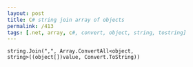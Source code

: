 ```yaml
---
layout: post
title: C# string join array of objects
permalink: /413
tags: [.net, array, c#, convert, object, string, tostring]
---
```


<code>string.Join(",", Array.ConvertAll<object, string>((object[])value,
Convert.ToString))

